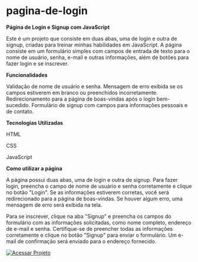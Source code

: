 # pagina-de-login

**Página de Login e Signup com JavaScript**


Este é um projeto que consiste em duas abas, uma de login e outra de signup, criadas para treinar minhas habilidades em JavaScript. A página consiste em um formulário simples com campos de entrada de texto para o nome de usuário, senha, e-mail e outras informações, além de botões para fazer login e se inscrever.

**Funcionalidades**


Validação de nome de usuário e senha.
Mensagem de erro exibida se os campos estiverem em branco ou preenchidos incorretamente.
Redirecionamento para a página de boas-vindas após o login bem-sucedido.
Formulário de signup com campos para informações pessoais e de contato.

**Tecnologias Utilizadas**


HTML

CSS

JavaScript

**Como utilizar a página**


A página possui duas abas, uma de login e outra de signup. Para fazer login, preencha o campo de nome de usuário e senha corretamente e clique no botão "Login". Se as informações estiverem corretas, você será redirecionado para a página de boas-vindas. Se houver algum erro, uma mensagem de erro será exibida na tela.


Para se inscrever, clique na aba "Signup" e preencha os campos do formulário com as informações solicitadas, como nome completo, endereço de e-mail e senha. Certifique-se de preencher todas as informações corretamente e clique no botão "Signup" para enviar o formulário. Um e-mail de confirmação será enviado para o endereço fornecido.



 [![Acessar Projeto](https://img.shields.io/badge/Acessar%20Projeto-página%20de%20login-brightgreen)](https://j0a0f3l1p3.github.io/pagina-de-login)
